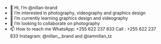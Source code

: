 - 👋 Hi, I’m @nillan-brand
- 👀 I’m interested in photography, videography and graphics design
- 🌱 I’m currently learning graphics design and videography
- 💞️ I’m looking to collaborate on photography
- 📫 How to reach me 
WhatsApp: +255 622 237 833
Call : +255 622 237 833
Instagram: @nillan__brand and @iamnillan_tz

<!---
nillan-brand/nillan-brand is a ✨ special ✨ repository because its `README.md` (this file) appears on your GitHub profile.
You can click the Preview link to take a look at your changes.
--->
